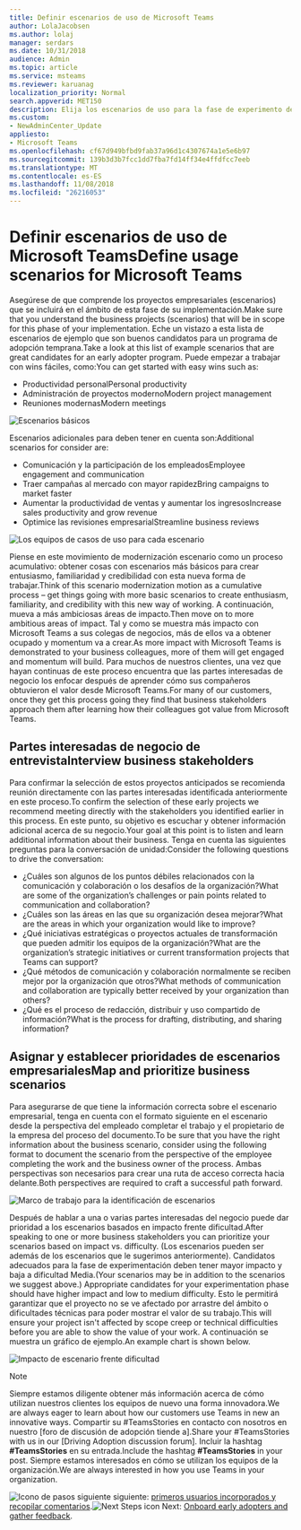 ```yaml
---
title: Definir escenarios de uso de Microsoft Teams
author: LolaJacobsen
ms.author: lolaj
manager: serdars
ms.date: 10/31/2018
audience: Admin
ms.topic: article
ms.service: msteams
ms.reviewer: karuanag
localization_priority: Normal
search.appverid: MET150
description: Elija los escenarios de uso para la fase de experimento de la adopción de los equipos.
ms.custom:
- NewAdminCenter_Update
appliesto:
- Microsoft Teams
ms.openlocfilehash: cf67d949bfbd9fab37a96d1c4307674a1e5e6b97
ms.sourcegitcommit: 139b3d3b7fcc1dd7fba7fd14ff34e4ffdfcc7eeb
ms.translationtype: MT
ms.contentlocale: es-ES
ms.lasthandoff: 11/08/2018
ms.locfileid: "26216053"
---
```

# <a name="define-usage-scenarios-for-microsoft-teams"></a><span data-ttu-id="10a59-103">Definir escenarios de uso de Microsoft Teams</span><span class="sxs-lookup"><span data-stu-id="10a59-103">Define usage scenarios for Microsoft Teams</span></span>

<span data-ttu-id="10a59-104">Asegúrese de que comprende los proyectos empresariales (escenarios) que se incluirá en el ámbito de esta fase de su implementación.</span><span class="sxs-lookup"><span data-stu-id="10a59-104">Make sure that you understand the business projects (scenarios) that will be in scope for this phase of your implementation.</span></span> <span data-ttu-id="10a59-105">Eche un vistazo a esta lista de escenarios de ejemplo que son buenos candidatos para un programa de adopción temprana.</span><span class="sxs-lookup"><span data-stu-id="10a59-105">Take a look at this list of example scenarios that are great candidates for an early adopter program.</span></span> <span data-ttu-id="10a59-106">Puede empezar a trabajar con wins fáciles, como:</span><span class="sxs-lookup"><span data-stu-id="10a59-106">You can get started with easy wins such as:</span></span>

- <span data-ttu-id="10a59-107">Productividad personal</span><span class="sxs-lookup"><span data-stu-id="10a59-107">Personal productivity</span></span>
- <span data-ttu-id="10a59-108">Administración de proyectos moderno</span><span class="sxs-lookup"><span data-stu-id="10a59-108">Modern project management</span></span>
- <span data-ttu-id="10a59-109">Reuniones modernas</span><span class="sxs-lookup"><span data-stu-id="10a59-109">Modern meetings</span></span>

![Escenarios básicos](media/teams-adoption-modernizing-core-scenarios.png)

<span data-ttu-id="10a59-111">Escenarios adicionales para deben tener en cuenta son:</span><span class="sxs-lookup"><span data-stu-id="10a59-111">Additional scenarios for consider are:</span></span>

- <span data-ttu-id="10a59-112">Comunicación y la participación de los empleados</span><span class="sxs-lookup"><span data-stu-id="10a59-112">Employee engagement and communication</span></span>
- <span data-ttu-id="10a59-113">Traer campañas al mercado con mayor rapidez</span><span class="sxs-lookup"><span data-stu-id="10a59-113">Bring campaigns to market faster</span></span>
- <span data-ttu-id="10a59-114">Aumentar la productividad de ventas y aumentar los ingresos</span><span class="sxs-lookup"><span data-stu-id="10a59-114">Increase sales productivity and grow revenue</span></span>
- <span data-ttu-id="10a59-115">Optimice las revisiones empresarial</span><span class="sxs-lookup"><span data-stu-id="10a59-115">Streamline business reviews</span></span>

![Los equipos de casos de uso para cada escenario](media/teams-adoption-use-cases.png)

<span data-ttu-id="10a59-117">Piense en este movimiento de modernización escenario como un proceso acumulativo: obtener cosas con escenarios más básicos para crear entusiasmo, familiaridad y credibilidad con esta nueva forma de trabajar.</span><span class="sxs-lookup"><span data-stu-id="10a59-117">Think of this scenario modernization motion as a cumulative process – get things going with more basic scenarios to create enthusiasm, familiarity, and credibility with this new way of working.</span></span> <span data-ttu-id="10a59-118">A continuación, mueva a más ambiciosas áreas de impacto.</span><span class="sxs-lookup"><span data-stu-id="10a59-118">Then move on to more ambitious areas of impact.</span></span> <span data-ttu-id="10a59-119">Tal y como se muestra más impacto con Microsoft Teams a sus colegas de negocios, más de ellos va a obtener ocupado y momentum va a crear.</span><span class="sxs-lookup"><span data-stu-id="10a59-119">As more impact with Microsoft Teams is demonstrated to your business colleagues, more of them will get engaged and momentum will build.</span></span> <span data-ttu-id="10a59-120">Para muchos de nuestros clientes, una vez que hayan continuas de este proceso encuentra que las partes interesadas de negocio los enfocar después de aprender cómo sus compañeros obtuvieron el valor desde Microsoft Teams.</span><span class="sxs-lookup"><span data-stu-id="10a59-120">For many of our customers, once they get this process going they find that business stakeholders approach them after learning how their colleagues got value from Microsoft Teams.</span></span>

## <a name="interview-business-stakeholders"></a><span data-ttu-id="10a59-121">Partes interesadas de negocio de entrevista</span><span class="sxs-lookup"><span data-stu-id="10a59-121">Interview business stakeholders</span></span>

<span data-ttu-id="10a59-122">Para confirmar la selección de estos proyectos anticipados se recomienda reunión directamente con las partes interesadas identificada anteriormente en este proceso.</span><span class="sxs-lookup"><span data-stu-id="10a59-122">To confirm the selection of these early projects we recommend meeting directly with the stakeholders you identified earlier in this process.</span></span> <span data-ttu-id="10a59-123">En este punto, su objetivo es escuchar y obtener información adicional acerca de su negocio.</span><span class="sxs-lookup"><span data-stu-id="10a59-123">Your goal at this point is to listen and learn additional information about their business.</span></span> <span data-ttu-id="10a59-124">Tenga en cuenta las siguientes preguntas para la conversación de unidad:</span><span class="sxs-lookup"><span data-stu-id="10a59-124">Consider the following questions to drive the conversation:</span></span>

- <span data-ttu-id="10a59-125">¿Cuáles son algunos de los puntos débiles relacionados con la comunicación y colaboración o los desafíos de la organización?</span><span class="sxs-lookup"><span data-stu-id="10a59-125">What are some of the organization’s challenges or pain points related to communication and collaboration?</span></span>
- <span data-ttu-id="10a59-126">¿Cuáles son las áreas en las que su organización desea mejorar?</span><span class="sxs-lookup"><span data-stu-id="10a59-126">What are the areas in which your organization would like to improve?</span></span>
- <span data-ttu-id="10a59-127">¿Qué iniciativas estratégicas o proyectos actuales de transformación que pueden admitir los equipos de la organización?</span><span class="sxs-lookup"><span data-stu-id="10a59-127">What are the organization’s strategic initiatives or current transformation projects that Teams can support?</span></span>
- <span data-ttu-id="10a59-128">¿Qué métodos de comunicación y colaboración normalmente se reciben mejor por la organización que otros?</span><span class="sxs-lookup"><span data-stu-id="10a59-128">What methods of communication and collaboration are typically better received by your organization than others?</span></span>
- <span data-ttu-id="10a59-129">¿Qué es el proceso de redacción, distribuir y uso compartido de información?</span><span class="sxs-lookup"><span data-stu-id="10a59-129">What is the process for drafting, distributing, and sharing information?</span></span>

## <a name="map-and-prioritize-business-scenarios"></a><span data-ttu-id="10a59-130">Asignar y establecer prioridades de escenarios empresariales</span><span class="sxs-lookup"><span data-stu-id="10a59-130">Map and prioritize business scenarios</span></span>

<span data-ttu-id="10a59-131">Para asegurarse de que tiene la información correcta sobre el escenario empresarial, tenga en cuenta con el formato siguiente en el escenario desde la perspectiva del empleado completar el trabajo y el propietario de la empresa del proceso del documento.</span><span class="sxs-lookup"><span data-stu-id="10a59-131">To be sure that you have the right information about the business scenario, consider using the following format to document the scenario from the perspective of the employee completing the work and the business owner of the process.</span></span> <span data-ttu-id="10a59-132">Ambas perspectivas son necesarios para crear una ruta de acceso correcta hacia delante.</span><span class="sxs-lookup"><span data-stu-id="10a59-132">Both perspectives are required to craft a successful path forward.</span></span>

![Marco de trabajo para la identificación de escenarios](media/teams-adoption-identify-scenarios.png)

<span data-ttu-id="10a59-134">Después de hablar a una o varias partes interesadas del negocio puede dar prioridad a los escenarios basados en impacto frente dificultad.</span><span class="sxs-lookup"><span data-stu-id="10a59-134">After speaking to one or more business stakeholders you can prioritize your scenarios based on impact vs. difficulty.</span></span> <span data-ttu-id="10a59-135">(Los escenarios pueden ser además de los escenarios que le sugerimos anteriormente). Candidatos adecuados para la fase de experimentación deben tener mayor impacto y baja a dificultad Media.</span><span class="sxs-lookup"><span data-stu-id="10a59-135">(Your scenarios may be in addition to the scenarios we suggest above.) Appropriate candidates for your experimentation phase should have higher impact and low to medium difficulty.</span></span> <span data-ttu-id="10a59-136">Esto le permitirá garantizar que el proyecto no se ve afectado por arrastre del ámbito o dificultades técnicas para poder mostrar el valor de su trabajo.</span><span class="sxs-lookup"><span data-stu-id="10a59-136">This will ensure your project isn't affected by scope creep or technical difficulties before you are able to show the value of your work.</span></span> <span data-ttu-id="10a59-137">A continuación se muestra un gráfico de ejemplo.</span><span class="sxs-lookup"><span data-stu-id="10a59-137">An example chart is shown below.</span></span>

![Impacto de escenario frente dificultad](media/teams-adoption-impact-difficulty.png)

> [!Note]
> <span data-ttu-id="10a59-139">Siempre estamos diligente obtener más información acerca de cómo utilizan nuestros clientes los equipos de nuevo una forma innovadora.</span><span class="sxs-lookup"><span data-stu-id="10a59-139">We are always eager to learn about how our customers use Teams in new an innovative ways.</span></span> <span data-ttu-id="10a59-140">Compartir su #TeamsStories en contacto con nosotros en nuestro [foro de discusión de adopción tiende a].</span><span class="sxs-lookup"><span data-stu-id="10a59-140">Share your #TeamsStories with us in our [Driving Adoption discussion forum].</span></span> <span data-ttu-id="10a59-141">Incluir la hashtag **#TeamsStories** en su entrada.</span><span class="sxs-lookup"><span data-stu-id="10a59-141">Include the hashtag **#TeamsStories** in your post.</span></span> <span data-ttu-id="10a59-142">Siempre estamos interesados en cómo se utilizan los equipos de la organización.</span><span class="sxs-lookup"><span data-stu-id="10a59-142">We are always interested in how you use Teams in your organization.</span></span>

<span data-ttu-id="10a59-143">![Icono de pasos siguiente](media/teams-adoption-next-icon.png) siguiente: [primeros usuarios incorporados y recopilar comentarios](teams-adoption-onboard-early-adopters.md).</span><span class="sxs-lookup"><span data-stu-id="10a59-143">![Next Steps icon](media/teams-adoption-next-icon.png) Next: [Onboard early adopters and gather feedback](teams-adoption-onboard-early-adopters.md).</span></span>